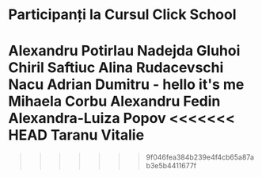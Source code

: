 # Participanți la Cursul Click School
Alexandru Potirlau
Nadejda Gluhoi
Chiril Saftiuc
Alina Rudacevschi
Nacu Adrian
Dumitru  - hello it's me
Mihaela Corbu
Alexandru Fedin
Alexandra-Luiza Popov
<<<<<<< HEAD
Taranu Vitalie
=======
>>>>>>> 9f046fea384b239e4f4cb65a87ab3e5b4411677f
